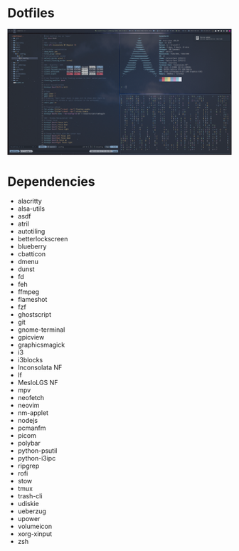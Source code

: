 # Dotfiles
![Alt text](./screenshots/arch.png "Arch")

# Dependencies
- alacritty
- alsa-utils
- asdf
- atril
- autotiling
- betterlockscreen
- blueberry
- cbatticon
- dmenu
- dunst
- fd
- feh
- ffmpeg
- flameshot
- fzf
- ghostscript
- git
- gnome-terminal
- gpicview
- graphicsmagick
- i3
- i3blocks
- Inconsolata NF
- lf
- MesloLGS NF
- mpv
- neofetch
- neovim
- nm-applet
- nodejs
- pcmanfm
- picom
- polybar
- python-psutil
- python-i3ipc
- ripgrep
- rofi
- stow
- tmux
- trash-cli
- udiskie
- ueberzug
- upower
- volumeicon
- xorg-xinput
- zsh
